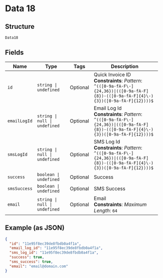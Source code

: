 
# Data 18

## Structure

`Data18`

## Fields

| Name | Type | Tags | Description |
|  --- | --- | --- | --- |
| `id` | `string \| undefined` | Optional | Quick Invoice ID<br>**Constraints**: *Pattern*: `^(([0-9a-fA-F\-]{24,36})\|(([0-9a-fA-F]{8})-(([0-9a-fA-F]{4}\-){3})([0-9a-fA-F]{12})))$` |
| `emailLogId` | `string \| null \| undefined` | Optional | Email Log Id<br>**Constraints**: *Pattern*: `^(([0-9a-fA-F\-]{24,36})\|(([0-9a-fA-F]{8})-(([0-9a-fA-F]{4}\-){3})([0-9a-fA-F]{12})))$` |
| `smsLogId` | `string \| null \| undefined` | Optional | SMS Log Id<br>**Constraints**: *Pattern*: `^(([0-9a-fA-F\-]{24,36})\|(([0-9a-fA-F]{8})-(([0-9a-fA-F]{4}\-){3})([0-9a-fA-F]{12})))$` |
| `success` | `boolean \| undefined` | Optional | Success |
| `smsSuccess` | `boolean \| undefined` | Optional | SMS Success |
| `email` | `string \| null \| undefined` | Optional | Email<br>**Constraints**: *Maximum Length*: `64` |

## Example (as JSON)

```json
{
  "id": "11e95f8ec39de8fbdb0a4f1a",
  "email_log_id": "11e95f8ec39de8fbdb0a4f1a",
  "sms_log_id": "11e95f8ec39de8fbdb0a4f1a",
  "success": true,
  "sms_success": true,
  "email": "email@domain.com"
}
```

